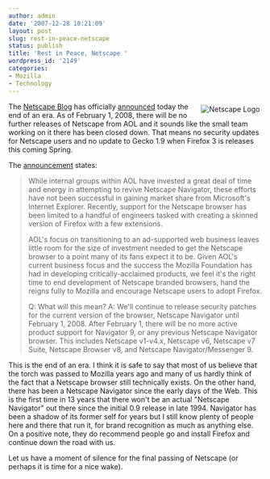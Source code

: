 ```yaml
---
author: admin
date: '2007-12-28 10:21:09'
layout: post
slug: rest-in-peace-netscape
status: publish
title: 'Rest in Peace, Netscape '
wordpress_id: '2149'
categories:
- Mozilla
- Technology
---
```

<img src="http://www.arcanology.com/images/netscape_logo.gif" align="right" border="0" hspace="5" vspace="5" alt="Netscape Logo" />The <a href="http://blog.netscape.com">Netscape Blog</a> has officially <a href="http://blog.netscape.com/2007/12/28/end-of-support-for-netscape-web-browsers/">announced</a> today the end of an era. As of February 1, 2008, there will be no further releases of Netscape from AOL and it sounds like the small team working on it there has been closed down. That means no security updates for Netscape users and no update to Gecko 1.9 when Firefox 3 is releases this coming Spring.

The <a href="http://blog.netscape.com/2007/12/28/end-of-support-for-netscape-web-browsers/">announcement</a> states:
<blockquote>While internal groups within AOL have invested a great deal of time and energy in attempting to revive Netscape Navigator, these efforts have not been successful in gaining market share from Microsoft's Internet Explorer. Recently, support for the Netscape browser has been limited to a handful of engineers tasked with creating a skinned version of Firefox with a few extensions.

AOL's focus on transitioning to an ad-supported web business leaves little room for the size of investment needed to get the Netscape browser to a point many of its fans expect it to be. Given AOL's current business focus and the success the Mozilla Foundation has had in developing critically-acclaimed products, we feel it's the right time to end development of Netscape branded browsers, hand the reigns fully to Mozilla and encourage Netscape users to adopt Firefox. 

Q: What will this mean?
A: We'll continue to release security patches for the current version of the browser, Netscape Navigator until February 1, 2008. After February 1, there will be no more active product support for Navigator 9, or any previous Netscape Navigator browser. This includes Netscape v1-v4.x, Netscape v6, Netscape v7 Suite, Netscape Browser v8, and Netscape Navigator/Messenger 9.</blockquote>
This is the end of an era. I think it is safe to say that most of us believe that the torch was passed to Mozilla years ago and many of us hardly think of the fact that a Netscape browser still technically exists. On the other hand, there has been a Netscape Navigator since the early days of the Web. This is the first time in 13 years that there won't be an actual "Netscape Navigator" out there since the initial 0.9 release in late 1994. Navigator has been a shadow of its former self for years but I still know plenty of people here and there that run it, for brand recognition as much as anything else. On a positive note, they do recommend people go and install Firefox and continue down the road with us.

Let us have a moment of silence for the final passing of Netscape (or perhaps it is time for a nice wake).

